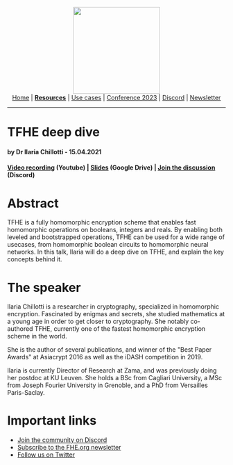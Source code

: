 <!-- Main header navigation -->
<p align="center">
  <img width="200" src="https://user-images.githubusercontent.com/5758427/180978488-db825482-5a58-4c7c-9589-c494a6f0be04.png"><br/>
  <a href="https://fhe-org.github.io">Home</a> | <a href="https://fhe-org.github.io/fhe-resources"><b>Resources</b></a> | <a href="https://fhe-org.github.io/fhe-use-cases">Use cases</a> | <a href="https://fhe-org.github.io/conferences/conference-2023/home">Conference 2023</a> | <a href="https://discord.fhe.org">Discord</a> | <a href="https://fheorg.substack.com">Newsletter</a> 
</p>
<hr/>
<!-- /Main header navigation -->

# TFHE deep dive
#### by Dr Ilaria Chillotti - 15.04.2021

#### <a href="https://www.youtube.com/watch?v=npoHSR6-oRw">Video recording</a> (Youtube) | <a href="https://cdn.fhe.org/slides/tfhe_deep_dive_ilaria_chillotti.pdf">Slides</a> (Google Drive) | <a href="https://discord.fhe.org">Join the discussion</a> (Discord)

# Abstract
TFHE is a fully homomorphic encryption scheme that enables fast homomorphic operations on booleans, integers and reals. By enabling both leveled and bootstrapped operations, TFHE can be used for a wide range of usecases, from homomorphic boolean circuits to homomorphic neural networks. In this talk, Ilaria will do a deep dive on TFHE, and explain the key concepts behind it.

# The speaker
Ilaria Chillotti is a researcher in cryptography, specialized in homomorphic encryption. Fascinated by enigmas and secrets, she studied mathematics at a young age in order to get closer to cryptography. She notably co-authored TFHE, currently one of the fastest homomorphic encryption scheme in the world.

She is the author of several publications, and winner of the "Best Paper Awards" at Asiacrypt 2016 as well as the iDASH competition in 2019.

Ilaria is currently Director of Research at Zama, and was previously doing her postdoc at KU Leuven. She holds a BSc from Cagliari University, a MSc from Joseph Fourier University in Grenoble, and a PhD from Versailles Paris-Saclay.

# Important links
- <a href="https://discord.fhe.org">Join the community on Discord</a>
- <a href="https://fheorg.substack.com">Subscribe to the FHE.org newsletter</a>
- <a href="https://twitter.com/fhe_org">Follow us on Twitter</a>

